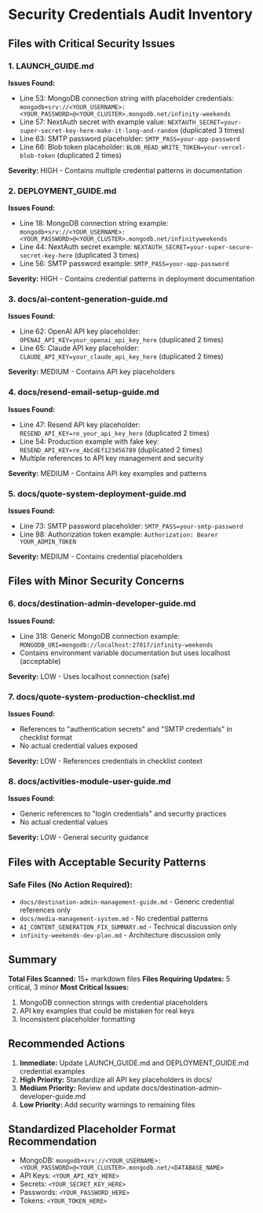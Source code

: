 # Security Credentials Audit Inventory

## Files with Critical Security Issues

### 1. LAUNCH_GUIDE.md
**Issues Found:**
- Line 53: MongoDB connection string with placeholder credentials: `mongodb+srv://<YOUR_USERNAME>:<YOUR_PASSWORD>@<YOUR_CLUSTER>.mongodb.net/infinity-weekends`
- Line 57: NextAuth secret with example value: `NEXTAUTH_SECRET=your-super-secret-key-here-make-it-long-and-random` (duplicated 3 times)
- Line 63: SMTP password placeholder: `SMTP_PASS=your-app-password`
- Line 66: Blob token placeholder: `BLOB_READ_WRITE_TOKEN=your-vercel-blob-token` (duplicated 2 times)

**Severity:** HIGH - Contains multiple credential patterns in documentation

### 2. DEPLOYMENT_GUIDE.md
**Issues Found:**
- Line 18: MongoDB connection string example: `mongodb+srv://<YOUR_USERNAME>:<YOUR_PASSWORD>@<YOUR_CLUSTER>.mongodb.net/infinityweekends`
- Line 44: NextAuth secret example: `NEXTAUTH_SECRET=your-super-secure-secret-key-here` (duplicated 3 times)
- Line 56: SMTP password example: `SMTP_PASS=your-app-password`

**Severity:** HIGH - Contains credential patterns in deployment documentation

### 3. docs/ai-content-generation-guide.md
**Issues Found:**
- Line 62: OpenAI API key placeholder: `OPENAI_API_KEY=your_openai_api_key_here` (duplicated 2 times)
- Line 65: Claude API key placeholder: `CLAUDE_API_KEY=your_claude_api_key_here` (duplicated 2 times)

**Severity:** MEDIUM - Contains API key placeholders

### 4. docs/resend-email-setup-guide.md
**Issues Found:**
- Line 47: Resend API key placeholder: `RESEND_API_KEY=re_your_api_key_here` (duplicated 2 times)
- Line 54: Production example with fake key: `RESEND_API_KEY=re_AbCdEf123456789` (duplicated 2 times)
- Multiple references to API key management and security

**Severity:** MEDIUM - Contains API key examples and patterns

### 5. docs/quote-system-deployment-guide.md
**Issues Found:**
- Line 73: SMTP password placeholder: `SMTP_PASS=your-smtp-password`
- Line 98: Authorization token example: `Authorization: Bearer YOUR_ADMIN_TOKEN`

**Severity:** MEDIUM - Contains credential placeholders

## Files with Minor Security Concerns

### 6. docs/destination-admin-developer-guide.md
**Issues Found:**
- Line 318: Generic MongoDB connection example: `MONGODB_URI=mongodb://localhost:27017/infinity-weekends`
- Contains environment variable documentation but uses localhost (acceptable)

**Severity:** LOW - Uses localhost connection (safe)

### 7. docs/quote-system-production-checklist.md
**Issues Found:**
- References to "authentication secrets" and "SMTP credentials" in checklist format
- No actual credential values exposed

**Severity:** LOW - References credentials in checklist context

### 8. docs/activities-module-user-guide.md
**Issues Found:**
- Generic references to "login credentials" and security practices
- No actual credential values

**Severity:** LOW - General security guidance

## Files with Acceptable Security Patterns

### Safe Files (No Action Required):
- `docs/destination-admin-management-guide.md` - Generic credential references only
- `docs/media-management-system.md` - No credential patterns
- `AI_CONTENT_GENERATION_FIX_SUMMARY.md` - Technical discussion only
- `infinity-weekends-dev-plan.md` - Architecture discussion only

## Summary

**Total Files Scanned:** 15+ markdown files
**Files Requiring Updates:** 5 critical, 3 minor
**Most Critical Issues:** 
1. MongoDB connection strings with credential placeholders
2. API key examples that could be mistaken for real keys
3. Inconsistent placeholder formatting

## Recommended Actions

1. **Immediate:** Update LAUNCH_GUIDE.md and DEPLOYMENT_GUIDE.md credential examples
2. **High Priority:** Standardize all API key placeholders in docs/
3. **Medium Priority:** Review and update docs/destination-admin-developer-guide.md
4. **Low Priority:** Add security warnings to remaining files

## Standardized Placeholder Format Recommendation

- MongoDB: `mongodb+srv://<YOUR_USERNAME>:<YOUR_PASSWORD>@<YOUR_CLUSTER>.mongodb.net/<DATABASE_NAME>`
- API Keys: `<YOUR_API_KEY_HERE>`
- Secrets: `<YOUR_SECRET_KEY_HERE>`
- Passwords: `<YOUR_PASSWORD_HERE>`
- Tokens: `<YOUR_TOKEN_HERE>`